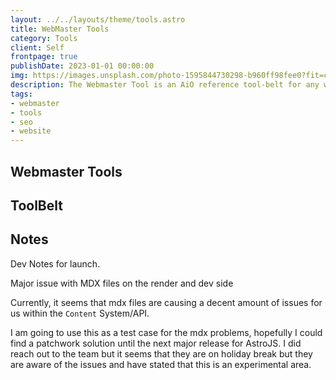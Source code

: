```yaml
---
layout: ../../layouts/theme/tools.astro
title: WebMaster Tools
category: Tools
client: Self
frontpage: true
publishDate: 2023-01-01 00:00:00
img: https://images.unsplash.com/photo-1595844730298-b960ff98fee0?fit=crop&w=1400&h=700&q=75
description: The Webmaster Tool is an AiO reference tool-belt for any website owner/designer.
tags:
- webmaster
- tools
- seo
- website
---
```


## Webmaster Tools

## ToolBelt

## Notes

Dev Notes for launch.

Major issue with MDX files on the render and dev side

Currently, it seems that mdx files are causing a decent amount of issues for us within the `Content` System/API.

I am going to use this as a test case for the mdx problems, hopefully I could find a patchwork solution until the next major release for AstroJS. I did reach out to the team but it seems that they are on holiday break but they are aware of the issues and have stated that this is an experimental area.
